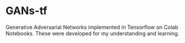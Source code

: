 # GANs-tf
Generative Adversarial Networks implemented in Tensorflow on Colab Notebooks. These were developed for my understanding and learning. 
